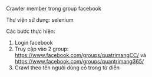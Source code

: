 Crawler member trong group facebook 

Thư viện sử dụng: selenium

Các bước thực hiện:
1. Login facebook
2. Truy cập vào 2 group: https://www.facebook.com/groups/quatrimangCC/ và https://www.facebook.com/groups/quantrimang365/
3. Crawl theo tên người dùng có trong từ điển
